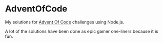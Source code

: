 # AdventOfCode
My solutions for [Advent Of Code](https://adventofcode.com) challenges using Node.js.

A lot of the solutions have been done as epic gamer one-liners because it is fun.